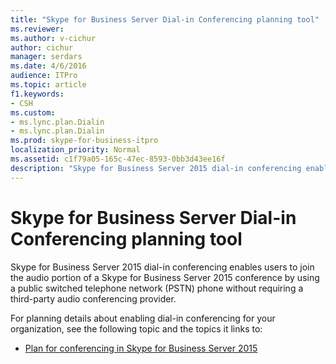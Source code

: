 ```yaml
---
title: "Skype for Business Server Dial-in Conferencing planning tool"
ms.reviewer: 
ms.author: v-cichur
author: cichur
manager: serdars
ms.date: 4/6/2016
audience: ITPro
ms.topic: article
f1.keywords:
- CSH
ms.custom:
- ms.lync.plan.Dialin
- ms.lync.plan.Dialin
ms.prod: skype-for-business-itpro
localization_priority: Normal
ms.assetid: c1f79a05-165c-47ec-8593-0bb3d43ee16f
description: "Skype for Business Server 2015 dial-in conferencing enables users to join the audio portion of a Skype for Business Server 2015 conference by using a public switched telephone network (PSTN) phone without requiring a third-party audio conferencing provider."
---
```


# Skype for Business Server Dial-in Conferencing planning tool
 
Skype for Business Server 2015 dial-in conferencing enables users to join the audio portion of a Skype for Business Server 2015 conference by using a public switched telephone network (PSTN) phone without requiring a third-party audio conferencing provider.
  
For planning details about enabling dial-in conferencing for your organization, see the following topic and the topics it links to: 
  
- [Plan for conferencing in Skype for Business Server 2015](../../plan-your-deployment/conferencing/conferencing.md)
    

